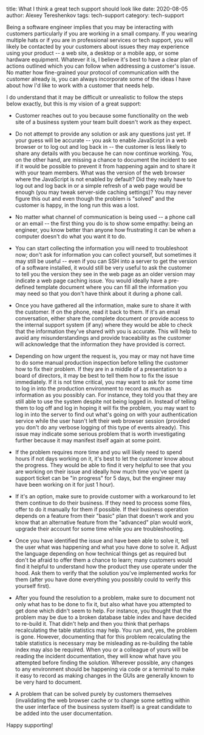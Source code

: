 title: What I think a great tech support should look like
date: 2020-08-05
author: Alexey Tereshenkov
tags: tech-support
category: tech-support

Being a software engineer implies that you may be interacting with customers
particularly if you are working in a small company.
If you wearing multiple hats or if you are in professional services or tech support,
you will likely be contacted by your customers about issues they may experience using
your product -- a web site, a desktop or a mobile app, or some hardware equipment.
Whatever it is, I believe it's best to have a clear plan of actions outlined which you can
follow when addressing a customer's issue.
No matter how fine-grained your protocol of communication with the customer already is,
you can always incorporate some of the ideas I have about how I'd like to work with a
customer that needs help.

I do understand that it may be difficult or unrealistic to follow the steps below exactly,
but this is my vision of a great support:

* Customer reaches out to you because some functionality on the web site of a business
system your team built doesn't work as they expect. 

* Do not attempt to provide any solution or ask any questions just yet.
If your guess will be accurate -- you ask to enable JavaScript in a web browser or to log
out and log back in -- the customer is less likely to share any details with you because
he can now continue working.
You, on the other hand, are missing a chance to document the incident to see if it would be
possible to prevent it from happening again and to share it with your team members. 
What was the version of the web browser where the JavaScript is not enabled by default?
Did they really have to log out and log back in or a simple refresh of a web page would be
enough (you may tweak server-side caching settings)?
You may never figure this out and even though the problem is "solved" and the customer is happy,
in the long run this was a lost.

* No matter what channel of communication is being used -- a phone call or an email -- the
first thing you do is to show some empathy: being an engineer, you know better than anyone 
how frustrating it can be when a computer doesn't do what you want it to do.

* You can start collecting the information you will need to troubleshoot now; don't ask for
information you can collect yourself, but sometimes it may still be useful -- even if you can 
SSH into a server to get the version of a software installed, it would still be 
very useful to ask the customer to tell you the version they see in the web page as an older
version may indicate a web page caching issue.
You would ideally have a pre-defined template document where you can fill all the information
you may need so that you don't have think about it during a phone call.

* Once you have gathered all the information, make sure to share it with the customer.
If on the phone, read it back to them.
If it's an email conversation, either share the complete document or provide access to the
internal support system (if any) where they would be able to check that the information
they've shared with you is accurate.
This will help to avoid any misunderstandings and provide traceability as the customer
will acknowledge that the information they have provided is correct.

* Depending on how urgent the request is, you may or may not have time to do some manual
production inspection before telling the customer how to fix their problem.
If they are in a middle of a presentation to a board of directors, it may be best to tell them
how to fix the issue immediately.
If it is not time critical, you may want to ask for some time to log in into the production
environment to record as much as information as you possibly can.
For instance, they told you that they are still able to use the system despite not being
logged in. Instead of telling them to log off and log in hoping it will fix the problem, 
you may want to log in into the server to find out what's going on with your
authentication service while the user hasn't left their web browser session (provided you
don't do any verbose logging of this type of events already).
This issue may indicate some serious problem that is worth investigating further because
it may manifest itself again at some point.

* If the problem requires more time and you will likely need to spend hours if not days
working on it, it's best to let the customer know about the progress.
They would be able to find it very helpful to see that you are working on their issue and
ideally how much time you've spent (a support ticket can be "in progress" for 5 days, but
the engineer may have been working on it for just 1 hour).

* If it's an option, make sure to provide customer with a workaround to let them continue to 
do their business.
If they need to process some files, offer to do it manually for them if possible.
If their business operation depends on a feature from their "basic" plan 
that doesn't work and you know that an alternative feature from the "advanced" plan would work,
upgrade their account for some time while you are troubleshooting.

* Once you have identified the issue and have been able to solve it, tell the user what was
happening and what you have done to solve it.
Adjust the language depending on how technical things get as required but don't be afraid to offer
them a chance to learn; many customers would find it helpful to understand how the product they
use operate under the hood.
Ask them to verify that the solution you've implemented works for them (after you have done everything
you possibly could to verify this yourself first).

* After you found the resolution to a problem, make sure to document not only what has to be done to fix it,
but also what have you attempted to get done which didn't seem to help.
For instance, you thought that the problem may be due to a broken database table index and have decided
to re-build it.
That didn't help and then you think that perhaps recalculating the table statistics may help.
You run and, yes, the problem is gone.
However, documenting that for this problem recalculating the table statistics is necessary may be misleading
as re-building the table index may also be required.
When you or a colleague of yours will be reading the incident documentation, they will know what
have you attempted before finding the solution.
Wherever possible, any changes to any environment should be happening via code or a terminal to make
it easy to record as making changes in the GUIs are generally known to be very hard to document.

* A problem that can be solved purely by customers themselves (invalidating the web browser cache or
to change some setting within the user interface of the business system itself) is a great candidate
to be added into the user documentation.

Happy supporting!
